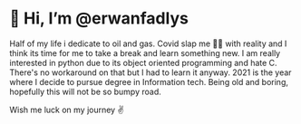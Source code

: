 # 👋 Hi, I’m @erwanfadlys 
Half of my life i dedicate to oil and gas. Covid slap me 😵‍💫 with reality and I think its time for me to take a break and learn something new. 
I am really interested in python due to its object oriented programming and hate C. There's no workaround on that but I had to learn it anyway. 
2021 is the year where I decide to pursue degree in Information tech. Being old and boring, hopefully this will not be so bumpy road. 

Wish me luck on my journey ✌️

<!---
erwanfadlys/erwanfadlys is a ✨ special ✨ repository because its `README.md` (this file) appears on your GitHub profile.
You can click the Preview link to take a look at your changes.
--->
